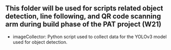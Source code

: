 ## This folder will be used for scripts related object detection, line following, and QR code scanning arm during build phase of the PAT project (W21)
 * imageCollector: Python script used to collect data for the YOLOv3 model used for object detection.
